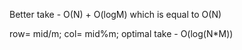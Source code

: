 Better take - O(N) + O(logM) which is equal to O(N)

row= mid/m;
col= mid%m;
optimal take - O(log(N\*M))

